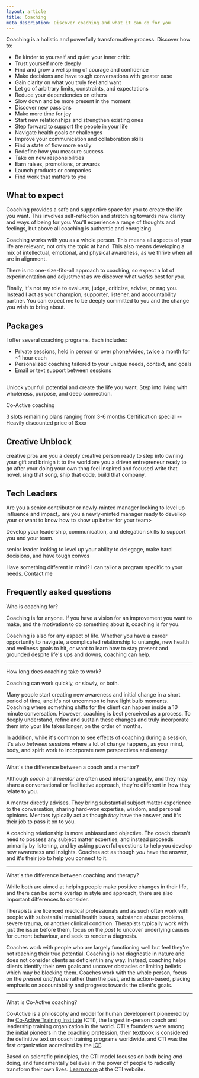 ```yaml
---
layout: article
title: Coaching
meta_description: Discover coaching and what it can do for you
---
```


Coaching is a holistic and powerfully transformative process. Discover how to:

- Be kinder to yourself and quiet your inner critic
- Trust yourself more deeply
- Find and grow a wellspring of courage and confidence
- Make decisions and have tough conversations with greater ease
- Gain clarity on what you truly feel and want
- Let go of arbitrary limits, constraints, and expectations
- Reduce your dependencies on others
- Slow down and be more present in the moment
- Discover new passions
- Make more time for joy
- Start new relationships and strengthen existing ones
- Step forward to support the people in your life
- Navigate health goals or challenges
- Improve your communication and collaboration skills
- Find a state of flow more easily
- Redefine how you measure success
- Take on new responsibilities
- Earn raises, promotions, or awards
- Launch products or companies
- Find work that matters to you

## What to expect

Coaching provides a safe and supportive space for you to create the life you want. This involves self-reflection and stretching towards new clarity and ways of being for you. You'll experience a range of thoughts and feelings, but above all coaching is authentic and energizing.

Coaching works with you as a whole person. This means all aspects of your life are relevant, not only the topic at hand. This also means developing a mix of intellectual, emotional, and physical awareness, as we thrive when all are in alignment.

There is no one-size-fits-all approach to coaching, so expect a lot of experimentation and adjustment as we discover what works best for you.

Finally, it's not my role to evaluate, judge, criticize, advise, or nag you. Instead I act as your champion, supporter, listener, and accountability partner. You can expect me to be deeply committed to you and the change you wish to bring about.


## Packages

I offer several coaching programs. Each includes:

- Private sessions, held in person or over phone/video, twice a month for ~1 hour each
- Personalized coaching tailored to your unique needs, context, and goals
- Email or text support between sessions



##

Unlock your full potential and create the life you want. Step into living with wholeness, purpose, and deep connection.

Co-Active coaching

3 slots remaining
plans ranging from 3-6 months
Certification special -- Heavily discounted price of $xxx


## Creative Unblock

creative pros
are you a deeply creative person ready to step into owning your gift and brinign it to the world
are you a driven entrepreneur ready to go after your doing your own thng
feel inspired and focused
write that novel, sing that song, ship that code, build that company.


## Tech Leaders

Are you a senior contributor or newly-minted manager looking to level up influence and impact,. are you a newly-minted manager ready to develiop your  or want to know how to show up better for your team>

Develop your leadership, communication, and delegation skills to support you and your team.

senior leader looking to level up your ability to delegage, make hard decisions, and have tough convos




Have something different in mind? I can tailor a program specific to your needs. Contact me
<h2 class="dl-heading__subhead">Frequently asked questions</h2>

<div class="faq">
  <p class="faq__question">
    Who is coaching for?
  </p>
  <div class="faq__answer">
    <p>Coaching is for anyone. If you have a vision for an improvement you want to make, and the motivation to do something about it, coaching is for you.</p>
    <p>Coaching is also for any aspect of life. Whether you have a career opportunity to navigate, a complicated relationship to untangle, new health and wellness goals to hit, or want to learn how to stay present and grounded despite life's ups and downs, coaching can help.</p>
  </div>
</div>

<hr>

<div class="faq">
  <p class="faq__question">
    How long does coaching take to work?
  </p>
  <div class="faq__answer">
    <p>Coaching can work quickly, or slowly, or both.</p>
    <p>Many people start creating new awareness and initial change in a short period of time, and it's not uncommon to have light bulb moments. Coaching where something shifts for the client can happen inside a 10 minute conversation. However, coaching is best perceived as a process. To deeply understand, refine and sustain these changes and truly incorporate them into your life takes longer, on the order of months.</p>
    <p>In addition, while it's common to see effects of coaching during a session, it's also <em>between</em> sessions where a lot of change happens, as your mind, body, and spirit work to incorporate new perspectives and energy.</p>
  </div>
</div>

<hr>

<div class="faq">
  <p class="faq__question">
    What's the difference between a coach and a mentor?
  </p>
  <div class="faq__answer">
    <p>Although <em>coach</em> and <em>mentor</em> are often used interchangeably, and they may share a conversational or facilitative approach, they're different in how they relate to you.</p>
    <p>A mentor directly advises. They bring substantial subject matter experience to the conversation, sharing hard-won expertise, wisdom, and personal opinions. Mentors typically act as though <em>they</em> have the answer, and it's their job to pass it on to you.</p>
    <p>A coaching relationship is more unbiased and objective. The coach doesn't need to possess any subject matter expertise, and instead proceeds primarily by listening, and by asking powerful questions to help you develop new awareness and insights. Coaches act as though <em>you</em> have the answer, and it's their job to help you connect to it.</p>
  </div>
</div>

<hr>

<div class="faq">
  <p class="faq__question">
    What's the difference between coaching and therapy?
  </p>
  <div class="faq__answer">
    <p>While both are aimed at helping people make positive changes in their life, and there can be some overlap in style and approach, there are also important differences to consider.</p>
    <p>Therapists are licenced medical professionals and as such often work with people with substantial mental health issues, substance abuse problems, severe trauma, or another clinical condition. Therapists typically work with just the issue before them, focus on the <em>past</em> to uncover underlying causes for current behaviour, and seek to render a diagnosis.</p>
    <p>Coaches work with people who are largely functioning well but feel they're not reaching their true potential. Coaching is not diagnostic in nature and does not consider clients as deficient in any way. Instead, coaching helps clients identify their own goals and uncover obstacles or limiting beliefs which may be blocking them. Coaches work with the whole person, focus on the <em>present and future</em> rather than the past, and is action-based, placing emphasis on accountability and progress towards the client's goals.</p>
  </div>
</div>

<hr>

<div class="faq">
  <p class="faq__question">
    What is Co-Active coaching?
  </p>
  <div class="faq__answer">
    <p>Co-Active is a philosophy and model for human development pioneered by the <a href="https://coactive.com/">Co-Active Training Institute</a> (CTI), the largest in-person coach and leadership training organization in the world. CTI's founders were among the initial pioneers in the coaching profession, their textbook is considered the definitive text on coach training programs worldwide, and CTI was the first organization accredited by the <a href="https://coachfederation.org/">ICF</a>.</p>
    <p>Based on scientific principles, the CTI model focuses on both being <em>and</em> doing, and fundamentally believes in the power of people to radically transform their own lives. <a href="https://coactive.com/about/what-is-coactive/">Learn more</a> at the CTI website.</p>
  </div>
</div>